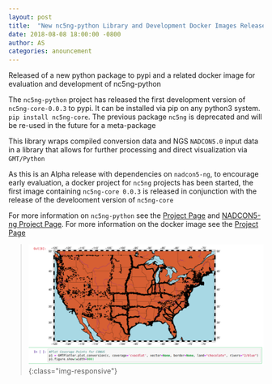```yaml
---
layout: post
title:  "New nc5ng-python Library and Development Docker Images Released"
date: 2018-08-08 18:00:00 -0800
author: AS
categories: anouncement
---
```


Released of a new python package to pypi and a related docker image for evaluation and development of nc5ng-python

The `nc5ng-python` project has released the first development version of  `nc5ng-core-0.0.3` to pypi. It can be installed via pip on any python3 system. `pip install nc5ng-core`. The previous package `nc5ng` is deprecated and will be re-used in the future for a meta-package

This library wraps compiled conversion data and NGS `NADCON5.0` input data in a library that allows for further processing and direct visualization via `GMT/Python`

As this is an Alpha release with dependencies on `nadcon5-ng`, to encourage early evaluation, a docker project for `nc5ng` projects has been started, the first image  containing `nc5ng-core 0.0.3` is released in conjunction with the release of the develooment version of `nc5ng-core`

For more information on `nc5ng-python` see the [Project Page](/projects/nc5ng-python) and [NADCON5-ng Project Page](/projects/nadcon5-ng). For more information on the docker image see the [Project Page](/projects/nc5ng-docker)



> ![Plotting Coverage Data using `nc5ng-python`](/assets/img/nc5ng-docker/anouncement.png){:class="img-responsive"}
